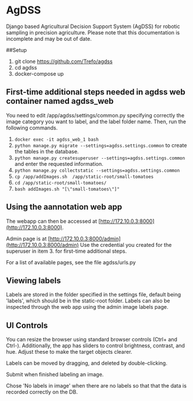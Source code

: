 # AgDSS
  Django based Agricultural Decision Support System (AgDSS) for robotic sampling in precision agriculture.
  Please note that this documentation is incomplete and may be out of date.


##Setup
1. git clone https://github.com/Trefo/agdss
2. cd agdss
3. docker-compose up  

## First-time additional steps needed in agdss web container named agdss_web 
You need to edit /app/agdss/settings/common.py specifying correctly the image category you want to label, and the label folder name. Then, run the following commands. 
1. ```docker exec -it agdss_web_1 bash```
2. ```python manage.py migrate --settings=agdss.settings.common``` to create the tables in the database.
3. ```python manage.py createsuperuser --settings=agdss.settings.common``` and enter the requested information.
4. ```python manage.py collectstatic --settings=agdss.settings.common ```
5. ```cp /app/addImages.sh  /app/static-root/small-tomatoes```
6. ```cd /app/static-root/small-tomatoes/```
7. ```bash addImages.sh "[\"small-tomatoes\"]" ```

## Using the aannotation web app 
The webapp can then be accessed at [http://172.10.0.3:8000](http://172.10.0.3:8000). 

Admin page is at [http://172.10.0.3:8000/admin](http://172.10.0.3:8000/admin)
Use the credential you created for the superuser in item 3. for first-time additional steps.  

For a list of available pages, see the file agdss/urls.py

## Viewing labels 
Labels are stored in the folder specified in the settings file, default being 'labels', which should be in the static-root folder. Labels can also be inspected through the web app using the admin image labels page. 

## UI Controls 
You can resize the browser using standard browser controls (Ctrl+ and Ctrl-). Additionally, the app has sliders to control brightness, contrast, and hue. Adjust these to make the target objects clearer.

Labels can be moved by dragging, and deleted by double-clicking.

Submit when finished labeling an image. 

Chose 'No labels in image' when there are no labels so that that the data is recorded correctly on the DB. 
